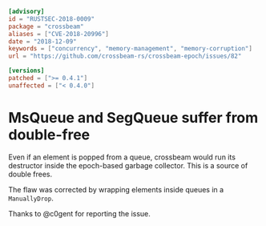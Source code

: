 ```toml
[advisory]
id = "RUSTSEC-2018-0009"
package = "crossbeam"
aliases = ["CVE-2018-20996"]
date = "2018-12-09"
keywords = ["concurrency", "memory-management", "memory-corruption"]
url = "https://github.com/crossbeam-rs/crossbeam-epoch/issues/82"

[versions]
patched = [">= 0.4.1"]
unaffected = ["< 0.4.0"]
```

# MsQueue and SegQueue suffer from double-free

Even if an element is popped from a queue, crossbeam would run its
destructor inside the epoch-based garbage collector. This is a source
of double frees.

The flaw was corrected by wrapping elements inside queues in a
`ManuallyDrop`.

Thanks to @c0gent for reporting the issue.
